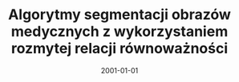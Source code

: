 ---
# Documentation: https://wowchemy.com/docs/managing-content/

title: Algorytmy segmentacji obrazów medycznych z wykorzystaniem rozmytej relacji
  równoważności
subtitle: ''
summary: ''
authors:
- tabakow
tags: []
categories: []
date: '2001-01-01'
lastmod: 2022-10-07T05:46:32Z
featured: false
draft: false

# Featured image
# To use, add an image named `featured.jpg/png` to your page's folder.
# Focal points: Smart, Center, TopLeft, Top, TopRight, Left, Right, BottomLeft, Bottom, BottomRight.
image:
  caption: ''
  focal_point: ''
  preview_only: false

# Projects (optional).
#   Associate this post with one or more of your projects.
#   Simply enter your project's folder or file name without extension.
#   E.g. `projects = ["internal-project"]` references `content/project/deep-learning/index.md`.
#   Otherwise, set `projects = []`.
projects: []
publishDate: '2022-10-07T05:46:31.705020Z'
publication_types:
- '4'
abstract: ''
publication: ''
---